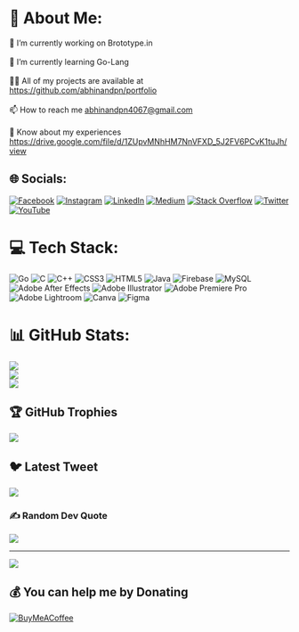 # 💫 About Me:
🔭 I’m currently working on Brototype.in<br><br>🌱 I’m currently learning Go-Lang<br><br>👨‍💻 All of my projects are available at https://github.com/abhinandpn/portfolio<br><br>📫 How to reach me abhinandpn4067@gmail.com<br><br>📄 Know about my experiences https://drive.google.com/file/d/1ZUpvMNhHM7NnVFXD_5J2FV6PCvK1tuJh/view


## 🌐 Socials:
[![Facebook](https://img.shields.io/badge/Facebook-%231877F2.svg?logo=Facebook&logoColor=white)](https://facebook.com/https://www.facebook.com/fb.abhinandpn/) [![Instagram](https://img.shields.io/badge/Instagram-%23E4405F.svg?logo=Instagram&logoColor=white)](https://instagram.com/https://www.instagram.com/abhinand_pn/) [![LinkedIn](https://img.shields.io/badge/LinkedIn-%230077B5.svg?logo=linkedin&logoColor=white)](https://linkedin.com/in/https://www.linkedin.com/in/abhinand-p-n-8280761b6/) [![Medium](https://img.shields.io/badge/Medium-12100E?logo=medium&logoColor=white)](https://medium.com/@https://medium.com/@abhinandpn) [![Stack Overflow](https://img.shields.io/badge/-Stackoverflow-FE7A16?logo=stack-overflow&logoColor=white)](https://stackoverflow.com/users/https://stackoverflow.com/users/17025603/abhinand-p-n) [![Twitter](https://img.shields.io/badge/Twitter-%231DA1F2.svg?logo=Twitter&logoColor=white)](https://twitter.com/https://twitter.com/ABHINAND_PN) [![YouTube](https://img.shields.io/badge/YouTube-%23FF0000.svg?logo=YouTube&logoColor=white)](https://youtube.com/@https://www.youtube.com/@abhinand-pn) 

# 💻 Tech Stack:
![Go](https://img.shields.io/badge/go-%2300ADD8.svg?style=for-the-badge&logo=go&logoColor=white) ![C](https://img.shields.io/badge/c-%2300599C.svg?style=for-the-badge&logo=c&logoColor=white) ![C++](https://img.shields.io/badge/c++-%2300599C.svg?style=for-the-badge&logo=c%2B%2B&logoColor=white) ![CSS3](https://img.shields.io/badge/css3-%231572B6.svg?style=for-the-badge&logo=css3&logoColor=white) ![HTML5](https://img.shields.io/badge/html5-%23E34F26.svg?style=for-the-badge&logo=html5&logoColor=white) ![Java](https://img.shields.io/badge/java-%23ED8B00.svg?style=for-the-badge&logo=java&logoColor=white) ![Firebase](https://img.shields.io/badge/firebase-%23039BE5.svg?style=for-the-badge&logo=firebase) ![MySQL](https://img.shields.io/badge/mysql-%2300f.svg?style=for-the-badge&logo=mysql&logoColor=white) ![Adobe After Effects](https://img.shields.io/badge/Adobe%20After%20Effects-9999FF.svg?style=for-the-badge&logo=Adobe%20After%20Effects&logoColor=white) ![Adobe Illustrator](https://img.shields.io/badge/adobeillustrator-%23FF9A00.svg?style=for-the-badge&logo=adobeillustrator&logoColor=white) ![Adobe Premiere Pro](https://img.shields.io/badge/Adobe%20Premiere%20Pro-9999FF.svg?style=for-the-badge&logo=Adobe%20Premiere%20Pro&logoColor=white) ![Adobe Lightroom](https://img.shields.io/badge/Adobe%20Lightroom-31A8FF.svg?style=for-the-badge&logo=Adobe%20Lightroom&logoColor=white) ![Canva](https://img.shields.io/badge/Canva-%2300C4CC.svg?style=for-the-badge&logo=Canva&logoColor=white) 	![Figma](https://img.shields.io/badge/figma-%23F24E1E.svg?style=for-the-badge&logo=figma&logoColor=white)
# 📊 GitHub Stats:
![](https://github-readme-stats.vercel.app/api?username=abhinandpn&theme=dark&hide_border=false&include_all_commits=true&count_private=true)<br/>
![](https://github-readme-streak-stats.herokuapp.com/?user=abhinandpn&theme=dark&hide_border=false)<br/>
![](https://github-readme-stats.vercel.app/api/top-langs/?username=abhinandpn&theme=dark&hide_border=false&include_all_commits=true&count_private=true&layout=compact)

## 🏆 GitHub Trophies
![](https://github-profile-trophy.vercel.app/?username=abhinandpn&theme=radical&no-frame=false&no-bg=true&margin-w=4)

## 🐦 Latest Tweet
[![](https://gtce.itsvg.in/api?username=https://twitter.com/ABHINAND_PN)](https://github.com/VishwaGauravIn/github-twitter-card-embed)

### ✍️ Random Dev Quote
![](https://quotes-github-readme.vercel.app/api?type=horizontal&theme=radical)

---
[![](https://visitcount.itsvg.in/api?id=abhinandpn&icon=0&color=8)](https://visitcount.itsvg.in)

  ## 💰 You can help me by Donating
  [![BuyMeACoffee](https://img.shields.io/badge/Buy%20Me%20a%20Coffee-ffdd00?style=for-the-badge&logo=buy-me-a-coffee&logoColor=black)](https://buymeacoffee.com/https://www.buymeacoffee.com/abhinandpn) 

  
<!-- Proudly created with GPRM ( https://gprm.itsvg.in ) -->
